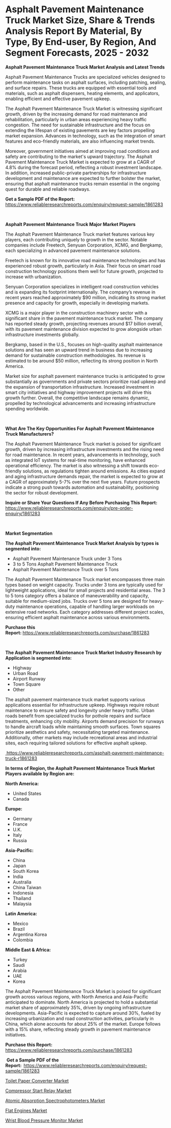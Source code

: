 <p><h1>Asphalt Pavement Maintenance Truck Market Size, Share & Trends Analysis Report By Material, By Type, By End-user, By Region, And Segment Forecasts, 2025 - 2032</h1></p><p><strong>Asphalt Pavement Maintenance Truck Market Analysis and Latest Trends</strong></p>
<p><p>Asphalt Pavement Maintenance Trucks are specialized vehicles designed to perform maintenance tasks on asphalt surfaces, including patching, sealing, and surface repairs. These trucks are equipped with essential tools and materials, such as asphalt dispensers, heating elements, and applicators, enabling efficient and effective pavement upkeep.</p><p>The Asphalt Pavement Maintenance Truck Market is witnessing significant growth, driven by the increasing demand for road maintenance and rehabilitation, particularly in urban areas experiencing heavy traffic congestion. The need for sustainable infrastructure and the focus on extending the lifespan of existing pavements are key factors propelling market expansion. Advances in technology, such as the integration of smart features and eco-friendly materials, are also influencing market trends.</p><p>Moreover, government initiatives aimed at improving road conditions and safety are contributing to the market's upward trajectory. The Asphalt Pavement Maintenance Truck Market is expected to grow at a CAGR of 4.8% during the forecast period, reflecting a robust investment landscape. In addition, increased public-private partnerships for infrastructure development and maintenance are expected to further bolster the market, ensuring that asphalt maintenance trucks remain essential in the ongoing quest for durable and reliable roadways.</p></p>
<p><strong>Get a Sample PDF of the Report:&nbsp;</strong> <a href="https://www.reliableresearchreports.com/enquiry/request-sample/1861283?utm_campaign=28&utm_medium=2&utm_source=Github&utm_content=ia&utm_term=28022025&utm_id=asphalt-pavement-maintenance-truck">https://www.reliableresearchreports.com/enquiry/request-sample/1861283</a></p>
<p>&nbsp;</p>
<p><strong>Asphalt Pavement Maintenance Truck Major Market Players</strong></p>
<p><p>The Asphalt Pavement Maintenance Truck market features various key players, each contributing uniquely to growth in the sector. Notable companies include Freetech, Senyuan Corporation, XCMG, and Bergkamp, each specializing in advanced pavement maintenance solutions.</p><p>Freetech is known for its innovative road maintenance technologies and has experienced robust growth, particularly in Asia. Their focus on smart road construction technology positions them well for future growth, projected to increase with urbanization.</p><p>Senyuan Corporation specializes in intelligent road construction vehicles and is expanding its footprint internationally. The company’s revenue in recent years reached approximately $90 million, indicating its strong market presence and capacity for growth, especially in developing markets.</p><p>XCMG is a major player in the construction machinery sector with a significant share in the pavement maintenance truck market. The company has reported steady growth, projecting revenues around $17 billion overall, with its pavement maintenance division expected to grow alongside urban infrastructure investments globally.</p><p>Bergkamp, based in the U.S., focuses on high-quality asphalt maintenance solutions and has seen an upward trend in business due to increasing demand for sustainable construction methodologies. Its revenue is estimated to be around $50 million, reflecting its strong position in North America.</p><p>Market size for asphalt pavement maintenance trucks is anticipated to grow substantially as governments and private sectors prioritize road upkeep and the expansion of transportation infrastructure. Increased investment in smart city initiatives and highway improvement projects will drive this growth further. Overall, the competitive landscape remains dynamic, propelled by technological advancements and increasing infrastructure spending worldwide.</p></p>
<p>&nbsp;</p>
<p><strong>What Are The Key Opportunities For Asphalt Pavement Maintenance Truck Manufacturers?</strong></p>
<p><p>The Asphalt Pavement Maintenance Truck market is poised for significant growth, driven by increasing infrastructure investments and the rising need for road maintenance. In recent years, advancements in technology, such as integrated IoT systems for real-time monitoring, have enhanced operational efficiency. The market is also witnessing a shift towards eco-friendly solutions, as regulations tighten around emissions. As cities expand and aging infrastructure demands repair, the market is expected to grow at a CAGR of approximately 5-7% over the next five years. Future prospects indicate a strong push towards automation and sustainability, positioning the sector for robust development.</p></p>
<p><strong>Inquire or Share Your Questions If Any Before Purchasing This Report:</strong> <a href="https://www.reliableresearchreports.com/enquiry/pre-order-enquiry/1861283?utm_campaign=28&utm_medium=2&utm_source=Github&utm_content=ia&utm_term=28022025&utm_id=asphalt-pavement-maintenance-truck">https://www.reliableresearchreports.com/enquiry/pre-order-enquiry/1861283</a></p>
<p>&nbsp;</p>
<p><strong>Market Segmentation</strong></p>
<p><strong>The Asphalt Pavement Maintenance Truck Market Analysis by types is segmented into:</strong></p>
<p><ul><li>Asphalt Pavement Maintenance Truck under 3 Tons</li><li>3 to 5 Tons Asphalt Pavement Maintenance Truck</li><li>Asphalt Pavement Maintenance Truck over 5 Tons</li></ul></p>
<p><p>The Asphalt Pavement Maintenance Truck market encompasses three main types based on weight capacity. Trucks under 3 tons are typically used for lightweight applications, ideal for small projects and residential areas. The 3 to 5 tons category offers a balance of maneuverability and capacity, suitable for medium-sized jobs. Trucks over 5 tons are designed for heavy-duty maintenance operations, capable of handling larger workloads on extensive road networks. Each category addresses different project scales, ensuring efficient asphalt maintenance across various environments.</p></p>
<p><strong>Purchase this Report:&nbsp;</strong><a href="https://www.reliableresearchreports.com/purchase/1861283?utm_campaign=28&utm_medium=2&utm_source=Github&utm_content=ia&utm_term=28022025&utm_id=asphalt-pavement-maintenance-truck">https://www.reliableresearchreports.com/purchase/1861283</a></p>
<p>&nbsp;</p>
<p><strong>The Asphalt Pavement Maintenance Truck Market Industry Research by Application is segmented into:</strong></p>
<p><ul><li>Highway</li><li>Urban Road</li><li>Airport Runway</li><li>Town Square</li><li>Other</li></ul></p>
<p><p>The asphalt pavement maintenance truck market supports various applications essential for infrastructure upkeep. Highways require robust maintenance to ensure safety and longevity under heavy traffic. Urban roads benefit from specialized trucks for pothole repairs and surface treatments, enhancing city mobility. Airports demand precision for runways to handle aircraft loads while maintaining smooth surfaces. Town squares prioritize aesthetics and safety, necessitating targeted maintenance. Additionally, other markets may include recreational areas and industrial sites, each requiring tailored solutions for effective asphalt upkeep.</p></p>
<p><a href="https://www.reliableresearchreports.com/asphalt-pavement-maintenance-truck-r1861283?utm_campaign=28&utm_medium=2&utm_source=Github&utm_content=ia&utm_term=28022025&utm_id=asphalt-pavement-maintenance-truck">&nbsp;https://www.reliableresearchreports.com/asphalt-pavement-maintenance-truck-r1861283</a></p>
<p><strong>In terms of Region, the Asphalt Pavement Maintenance Truck Market Players available by Region are:</strong></p>
<p>
    <p> <strong> North America: </strong>
        <ul>
            <li>United States</li>
            <li>Canada</li>
        </ul>
        </p> 
    <p> <strong> Europe: </strong>
        <ul>
            <li>Germany</li>
            <li>France</li>
            <li>U.K.</li>
            <li>Italy</li>
            <li>Russia</li>
        </ul>
        </p> 
    <p> <strong> Asia-Pacific: </strong>
        <ul>
            <li>China</li>
            <li>Japan</li>
            <li>South Korea</li>
            <li>India</li>
            <li>Australia</li>
            <li>China Taiwan</li>
            <li>Indonesia</li>
            <li>Thailand</li>
            <li>Malaysia</li>
        </ul>
        </p> 
    <p> <strong> Latin America: </strong>
        <ul>
            <li>Mexico</li>
            <li>Brazil</li>
            <li>Argentina Korea</li>
            <li>Colombia</li>
        </ul>
        </p> 
    <p> <strong> Middle East & Africa: </strong>
        <ul>
            <li>Turkey</li>
            <li>Saudi</li>
            <li>Arabia</li>
            <li>UAE</li>
            <li>Korea</li>
        </ul>
    </p>
    </p>
<p><p>The Asphalt Pavement Maintenance Truck Market is poised for significant growth across various regions, with North America and Asia-Pacific anticipated to dominate. North America is projected to hold a substantial market share of approximately 35%, driven by ongoing infrastructure developments. Asia-Pacific is expected to capture around 30%, fueled by increasing urbanization and road construction activities, particularly in China, which alone accounts for about 25% of the market. Europe follows with a 15% share, reflecting steady growth in pavement maintenance initiatives.</p></p>
<p><strong>Purchase this Report: </strong><a href="https://www.reliableresearchreports.com/purchase/1861283?utm_campaign=28&utm_medium=2&utm_source=Github&utm_content=ia&utm_term=28022025&utm_id=asphalt-pavement-maintenance-truck">https://www.reliableresearchreports.com/purchase/1861283</a></p>
<p>&nbsp;<strong>Get a Sample PDF of the Report:&nbsp;&nbsp;</strong><a href="https://www.reliableresearchreports.com/enquiry/request-sample/1861283?utm_campaign=28&utm_medium=2&utm_source=Github&utm_content=ia&utm_term=28022025&utm_id=asphalt-pavement-maintenance-truck">https://www.reliableresearchreports.com/enquiry/request-sample/1861283</a></p>
<p><strong></strong></p>
<p><p><a href="https://github.com/rubiogruis0p/Market-Research-Report-List-1/blob/main/toilet-paper-converter-market.md?utm_campaign=28&utm_medium=2&utm_source=Github&utm_content=ia&utm_term=28022025&utm_id=asphalt-pavement-maintenance-truck">Toilet Paper Converter Market</a></p><p><a href="https://github.com/fulceclubbs2/Market-Research-Report-List-1/blob/main/compressor-start-relay-market.md?utm_campaign=28&utm_medium=2&utm_source=Github&utm_content=ia&utm_term=28022025&utm_id=asphalt-pavement-maintenance-truck">Compressor Start Relay Market</a></p><p><a href="https://github.com/rokiahgrendy/Market-Research-Report-List-1/blob/main/atomic-absorption-spectrophotometers-market.md?utm_campaign=28&utm_medium=2&utm_source=Github&utm_content=ia&utm_term=28022025&utm_id=asphalt-pavement-maintenance-truck">Atomic Absorption Spectrophotometers Market</a></p><p><a href="https://github.com/steegwajma22/Market-Research-Report-List-1/blob/main/flat-engines-market.md?utm_campaign=28&utm_medium=2&utm_source=Github&utm_content=ia&utm_term=28022025&utm_id=asphalt-pavement-maintenance-truck">Flat Engines Market</a></p><p><a href="https://github.com/kaniselway4c/Market-Research-Report-List-1/blob/main/wrist-blood-pressure-monitor-market.md?utm_campaign=28&utm_medium=2&utm_source=Github&utm_content=ia&utm_term=28022025&utm_id=asphalt-pavement-maintenance-truck">Wrist Blood Pressure Monitor Market</a></p></p>